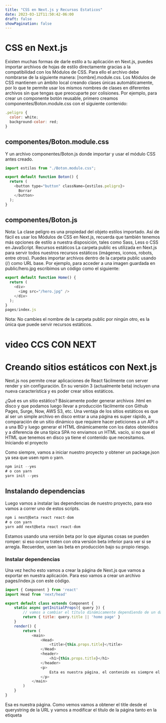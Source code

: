 ```yaml
---
title: "CSS en Next.js y Recursos Estaticos"
date: 2023-03-12T11:50:42-06:00
draft: false
showPagination: false
---
```

# CSS en Next.js
Existen muchas formas de darle estilo a tu aplicación en Next.js, puedes importar archivos de hojas de estilo directamente gracias a la compatibilidad con los Módulos de CSS. Para ello el archivo debe nombrarse de la siguiente manera: [nombre].module.css.
Los Módulos de CSS mantienen un ámbito local creando clases únicas automáticamente, por lo que te permite usar los mismos nombres de clases en diferentes archivos sin que tengas que preocuparte por colisiones.
Por ejemplo, para crear un componente botón reusable, primero creamos componentes/Boton.module.css con el siguiente contenido:
```js
.peligro {
  color: white;
  background-color: red;
}
```
## componentes/Boton.module.css
Y un archivo componentes/Boton.js donde importar y usar el módulo CSS antes creado.
```js
import estilos from "./Boton.module.css";

export default function Boton() {
  return (
    <button type="button" className={estilos.peligro}>
      Borrar
    </button>
  );
}
```
## componentes/Boton.js

Nota: La clase peligro es una propiedad del objeto estilos importado.
Así de fácil es usar los Módulos de CSS en Next.js, recuerda que también tenemos más opciones de estilo a nuestra disposición, tales como Sass, Less o CSS en JavaScript.
Recursos estáticos
La carpeta public es utilizada en Next.js para servir todos nuestros recursos estáticos (imágenes, iconos, robots, entre otros). Puedes importar archivos dentro de la carpeta public  usando (/) como URL base.
Por ejemplo, para acceder a una imagen guardada en public/hero.jpg escribimos un código como el siguiente:
```js
export default function Home() {
  return (
    <div>
      <img src="/hero.jpg" />
    </div>
  );
}
pages/index.js 
```
Nota: No cambies el nombre de la carpeta public por ningún otro, es la única que puede servir recursos estáticos.

# video CCS CON NEXT


# Creando sitios estáticos con Next.js

Next.js nos permite crear aplicaciones de React fácilmente con server render y sin configuración. En su versión 3 (actualmente beta) incluyen una nueva característica y es poder crear sitios estáticos.

¿Qué es un sitio estático? Básicamente poder generar archivos .html en disco y que podamos luego llevar a producción fácilmente con Github Pages, Surge, Now, AWS S3, etc. Una ventaja de los sitios estáticos es que al ser un simple archivo en disco entrar a una página es super rápido, a comparación de un sitio dinámico que requiere hacer peticiones a un API o a una BD y luego generar el HTML dinámicamente con los datos obtenidos y a diferencia de una típica SPA no enviamos un HTML vacío, si no que el HTML que tenemos en disco ya tiene el contenido que necesitamos.
Iniciando el proyecto

Como siempre, vamos a iniciar nuestro proyecto y obtener un package.json ya sea que usen npm o yarn.
```js
npm init --yes
# o con yarn
yarn init --yes
```
## Instalando dependencias

Luego vamos a instalar las dependencias de nuestro proyecto, para eso vamos a correr uno de estos scripts.
```js
npm i next@beta react react-dom
# o con yarn
yarn add next@beta react react-dom
```

Estamos usando una versión beta por lo que algunas cosas se pueden romper: si eso ocurre traten con otra versión beta inferior para ver si se arregla. Recuerden, usen las beta en producción bajo su propio riesgo.

### Instalar dependencias

Una vez hecho esto vamos a crear la página de Next.js que vamos a exportar en nuestra aplicación. Para eso vamos a crear un archivo pages/index.js con este código.

```js 
import { Component } from 'react'
import Head from 'next/head'

export default class extends Component {
	static async getInitialProps({ query }) {
		// vamos a cambiar el título dinámicamente dependiendo de un dato en la query
		return { title: query.title || 'home page' }
	}
	render() {
		return (
			<main>
				<Head>
					<title>{this.props.title}</title>
				</Head>
				<header>
					<h1>{this.props.title}</h1>
				</header>
				<p>
					Esta es nuestra página, el contenido es siempre el mismo, pero el título cambia.
				</p>
			</main>
		)
	}
}
```

Esa es nuestra página. Como vemos vamos a obtener el title desde el querystring de la URL y vamos a modificar el título de la página tanto en la etiqueta <title /> como en la etiqueta <h1 /> con el valor de este. Por defecto mostramos el título home page si no está definido.

# Iniciar servidor en desarrollo

Vamos ahora a probar que esto funcione en desarrollo, para eso simplemente vamos a definir estos scripts en el package.json.
```js 
{
	"scripts": {
		"dev": "next",
		"build": "next build",
		"start": "next start"
	}
}
```
Luego vamos a inicar nuestra aplicación con el siguiente script:
```js
npm run dev
# o con yarn
yarn dev
```
Eso nos va a correr un servidor HTTP en el puerto 3000, si entramos entonces a localhost:3000 nos debe mostrar la pagina.

# video de Sitios Estaticos